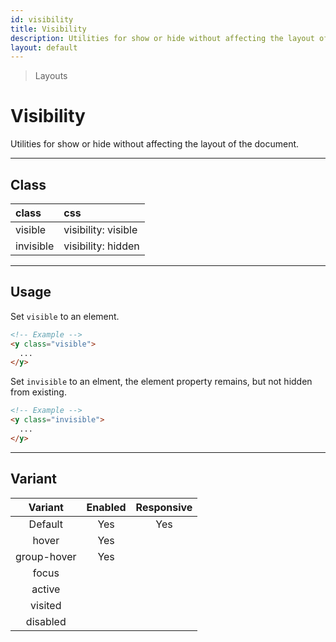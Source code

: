 ```yaml
---
id: visibility
title: Visibility
description: Utilities for show or hide without affecting the layout of the document.
layout: default
---
```


> Layouts

# Visibility

Utilities for show or hide without affecting the layout of the document.

---

## Class

| <span class="px-3 py-1 text-white bg-charcoal-100 rounded-full">class</span> | <span class="px-3 py-1 text-white bg-charcoal-100 rounded-full">css</span> |
|:--|:--|
| visible | visibility: visible |
| invisible | visibility: hidden |

---

## Usage

Set `visible` to an element.

<y class="my-2 mx-auto w-64">
  <y class="flex justify-center bg-red-300">
    <y class="w-32 h-24 bg-gray-300"></y>
    <y class="w-32 h-24 bg-gray-500 visible"></y>
    <y class="w-32 h-24 bg-gray-300"></y>
  </y>
</y>

```html
<!-- Example -->
<y class="visible">
  ...
</y>
```

Set `invisible` to an elment, the element property remains, but not hidden from existing.

<y class="my-2 mx-auto w-64">
  <y class="flex justify-center bg-red-300">
    <y class="w-32 h-24 bg-gray-300"></y>
    <y class="w-32 h-24 bg-gray-500 invisible"></y>
    <y class="w-32 h-24 bg-gray-300"></y>
  </y>
</y>

```html
<!-- Example -->
<y class="invisible">
  ...
</y>
```

---

## Variant

| <span class="font-semibold underline">Variant</span> | <span class="font-semibold underline">Enabled</span> | <span class="font-semibold underline">Responsive</span> |
|:-:|:-:|:-:|
| Default | Yes | Yes |
| hover| Yes | |
| group-hover | Yes | |
| focus | | |
| active | | |
| visited | | |
| disabled | | |